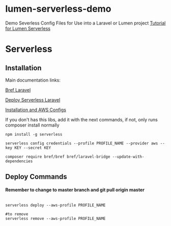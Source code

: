 # lumen-serverless-demo
Demo Severless Config Files for Use into a Laravel or Lumen project
[Tutorial for Lumen Serverless ](https://medinazdago.medium.com/soluci%C3%B3n-serverless-para-lumen-laravel-en-aws-con-bref-6bf276d26dc1)

# Serverless

## Installation
Main documentation links:

[Bref Laravel](https://bref.sh/docs/frameworks/laravel.html)

[Deploy Serverless Laravel](https://dev.to/chandreshhere/deploy-serverless-laravel-application-using-bref-cp2)

[Installation and AWS Configs](https://bref.sh/docs/installation.html)


If you don't has this libs, add it with the next commands, if not, only runs composer install normally

``` shell
npm install -g serverless

serverless config credentials --profile PROFILE_NAME --provider aws --key KEY --secret KEY

composer require bref/bref bref/laravel-bridge --update-with-dependencies
```

## Deploy Commands
#### Remember to change to master branch and git pull origin master
``` shell

serverless deploy --aws-profile PROFILE_NAME

#to remove
serverless remove --aws-profile PROFILE_NAME
